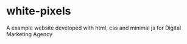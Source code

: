 # white-pixels
A example website developed with html, css and minimal js for Digital Marketing Agency
